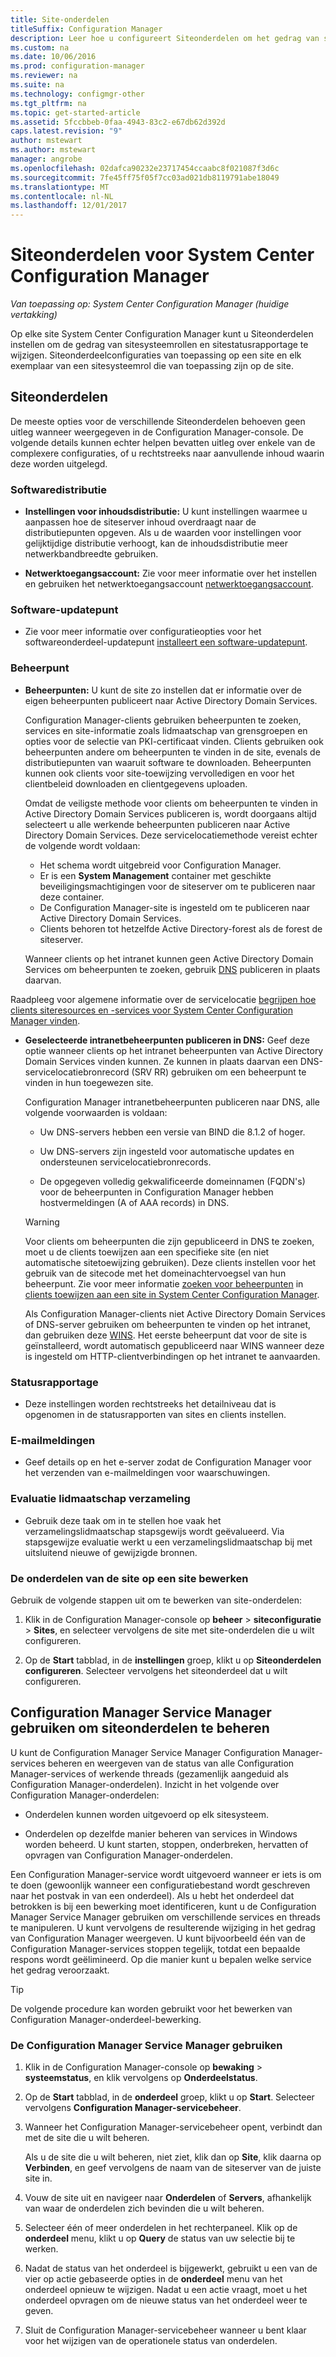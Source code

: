 ```yaml
---
title: Site-onderdelen
titleSuffix: Configuration Manager
description: Leer hoe u configureert Siteonderdelen om het gedrag van sitesysteemrollen en sitestatusrapportage te wijzigen.
ms.custom: na
ms.date: 10/06/2016
ms.prod: configuration-manager
ms.reviewer: na
ms.suite: na
ms.technology: configmgr-other
ms.tgt_pltfrm: na
ms.topic: get-started-article
ms.assetid: 5fccbbeb-0faa-4943-83c2-e67db62d392d
caps.latest.revision: "9"
author: mstewart
ms.author: mstewart
manager: angrobe
ms.openlocfilehash: 02dafca90232e23717454ccaabc8f021087f3d6c
ms.sourcegitcommit: 7fe45ff75f05f7cc03ad021db8119791abe18049
ms.translationtype: MT
ms.contentlocale: nl-NL
ms.lasthandoff: 12/01/2017
---
```

# <a name="site-components-for-system-center-configuration-manager"></a>Siteonderdelen voor System Center Configuration Manager

*Van toepassing op: System Center Configuration Manager (huidige vertakking)*

Op elke site System Center Configuration Manager kunt u Siteonderdelen instellen om de gedrag van sitesysteemrollen en sitestatusrapportage te wijzigen. Siteonderdeelconfiguraties van toepassing op een site en elk exemplaar van een sitesysteemrol die van toepassing zijn op de site.  

## <a name="about-site-components"></a>Siteonderdelen  
 De meeste opties voor de verschillende Siteonderdelen behoeven geen uitleg wanneer weergegeven in de Configuration Manager-console. De volgende details kunnen echter helpen bevatten uitleg over enkele van de complexere configuraties, of u rechtstreeks naar aanvullende inhoud waarin deze worden uitgelegd.  

### <a name="software-distribution"></a>Softwaredistributie  

-   **Instellingen voor inhoudsdistributie:**  U kunt instellingen waarmee u aanpassen hoe de siteserver inhoud overdraagt naar de distributiepunten opgeven. Als u de waarden voor instellingen voor gelijktijdige distributie verhoogt, kan de inhoudsdistributie meer netwerkbandbreedte gebruiken.  

-   **Netwerktoegangsaccount:**  Zie voor meer informatie over het instellen en gebruiken het netwerktoegangsaccount [netwerktoegangsaccount](../../../../core/plan-design/hierarchy/manage-accounts-to-access-content.md#bkmk_NAA).  

### <a name="software-update-point"></a>Software-updatepunt  

-   Zie voor meer informatie over configuratieopties voor het softwareonderdeel-updatepunt [installeert een software-updatepunt](../../../../sum/get-started/install-a-software-update-point.md).  

### <a name="management-point"></a>Beheerpunt  

-   **Beheerpunten:** U kunt de site zo instellen dat er informatie over de eigen beheerpunten publiceert naar Active Directory Domain Services.  

     Configuration Manager-clients gebruiken beheerpunten te zoeken, services en site-informatie zoals lidmaatschap van grensgroepen en opties voor de selectie van PKI-certificaat vinden. Clients gebruiken ook beheerpunten andere om beheerpunten te vinden in de site, evenals de distributiepunten van waaruit software te downloaden. Beheerpunten kunnen ook clients voor site-toewijzing vervolledigen en voor het clientbeleid downloaden en clientgegevens uploaden.  

     Omdat de veiligste methode voor clients om beheerpunten te vinden in Active Directory Domain Services publiceren is, wordt doorgaans altijd selecteert u alle werkende beheerpunten publiceren naar Active Directory Domain Services. Deze servicelocatiemethode vereist echter de volgende wordt voldaan:

     - Het schema wordt uitgebreid voor Configuration Manager.
     - Er is een **System Management** container met geschikte beveiligingsmachtigingen voor de siteserver om te publiceren naar deze container.
     - De Configuration Manager-site is ingesteld om te publiceren naar Active Directory Domain Services.
     - Clients behoren tot hetzelfde Active Directory-forest als de forest de siteserver.  

     Wanneer clients op het intranet kunnen geen Active Directory Domain Services om beheerpunten te zoeken, gebruik [DNS](../../../../core/plan-design/hierarchy/understand-how-clients-find-site-resources-and-services.md#bkmk_dns) publiceren in plaats daarvan.  

 Raadpleeg voor algemene informatie over de servicelocatie [begrijpen hoe clients siteresources en -services voor System Center Configuration Manager vinden](../../../../core/plan-design/hierarchy/understand-how-clients-find-site-resources-and-services.md).  

-   **Geselecteerde intranetbeheerpunten publiceren in DNS:** Geef deze optie wanneer clients op het intranet beheerpunten van Active Directory Domain Services vinden kunnen. Ze kunnen in plaats daarvan een DNS-servicelocatiebronrecord (SRV RR) gebruiken om een beheerpunt te vinden in hun toegewezen site.  

    Configuration Manager intranetbeheerpunten publiceren naar DNS, alle volgende voorwaarden is voldaan:  

    -   Uw DNS-servers hebben een versie van BIND die 8.1.2 of hoger.  

    -   Uw DNS-servers zijn ingesteld voor automatische updates en ondersteunen servicelocatiebronrecords.  

    -   De opgegeven volledig gekwalificeerde domeinnamen (FQDN's) voor de beheerpunten in Configuration Manager hebben hostvermeldingen (A of AAA records) in DNS.  

    > [!WARNING]  
    >  Voor clients om beheerpunten die zijn gepubliceerd in DNS te zoeken, moet u de clients toewijzen aan een specifieke site (en niet automatische sitetoewijzing gebruiken). Deze clients instellen voor het gebruik van de sitecode met het domeinachtervoegsel van hun beheerpunt. Zie voor meer informatie [zoeken voor beheerpunten](/sccm/core/clients/deploy/assign-clients-to-a-site#locating-management-points) in [clients toewijzen aan een site in System Center Configuration Manager](/sccm/core/clients/deploy/assign-clients-to-a-site).  

     Als Configuration Manager-clients niet Active Directory Domain Services of DNS-server gebruiken om beheerpunten te vinden op het intranet, dan gebruiken deze [WINS](../../../../core/plan-design/hierarchy/understand-how-clients-find-site-resources-and-services.md#bkmk_wins). Het eerste beheerpunt dat voor de site is geïnstalleerd, wordt automatisch gepubliceerd naar WINS wanneer deze is ingesteld om HTTP-clientverbindingen op het intranet te aanvaarden.  

### <a name="status-reporting"></a>Statusrapportage  

-   Deze instellingen worden rechtstreeks het detailniveau dat is opgenomen in de statusrapporten van sites en clients instellen.  

### <a name="email-notification"></a>E-mailmeldingen  

-   Geef details op en het e-server zodat de Configuration Manager voor het verzenden van e-mailmeldingen voor waarschuwingen.  

### <a name="collection-membership-evaluation"></a>Evaluatie lidmaatschap verzameling  

-   Gebruik deze taak om in te stellen hoe vaak het verzamelingslidmaatschap stapsgewijs wordt geëvalueerd. Via stapsgewijze evaluatie werkt u een verzamelingslidmaatschap bij met uitsluitend nieuwe of gewijzigde bronnen.  

### <a name="edit-the-site-components-at-a-site"></a>De onderdelen van de site op een site bewerken  

Gebruik de volgende stappen uit om te bewerken van site-onderdelen:

1.  Klik in de Configuration Manager-console op **beheer** > **siteconfiguratie** > **Sites**, en selecteer vervolgens de site met site-onderdelen die u wilt configureren.  

2.  Op de **Start** tabblad, in de **instellingen** groep, klikt u op **Siteonderdelen configureren**. Selecteer vervolgens het siteonderdeel dat u wilt configureren.  

##  <a name="BKMK_ServiceMgr"></a> Configuration Manager Service Manager gebruiken om siteonderdelen te beheren  
U kunt de Configuration Manager Service Manager Configuration Manager-services beheren en weergeven van de status van alle Configuration Manager-services of werkende threads (gezamenlijk aangeduid als Configuration Manager-onderdelen). Inzicht in het volgende over Configuration Manager-onderdelen:  

-   Onderdelen kunnen worden uitgevoerd op elk sitesysteem.  

-   Onderdelen op dezelfde manier beheren van services in Windows worden beheerd. U kunt starten, stoppen, onderbreken, hervatten of opvragen van Configuration Manager-onderdelen.  

Een Configuration Manager-service wordt uitgevoerd wanneer er iets is om te doen (gewoonlijk wanneer een configuratiebestand wordt geschreven naar het postvak in van een onderdeel). Als u hebt het onderdeel dat betrokken is bij een bewerking moet identificeren, kunt u de Configuration Manager Service Manager gebruiken om verschillende services en threads te manipuleren. U kunt vervolgens de resulterende wijziging in het gedrag van Configuration Manager weergeven. U kunt bijvoorbeeld één van de Configuration Manager-services stoppen tegelijk, totdat een bepaalde respons wordt geëlimineerd. Op die manier kunt u bepalen welke service het gedrag veroorzaakt.  

> [!TIP]  
>  De volgende procedure kan worden gebruikt voor het bewerken van Configuration Manager-onderdeel-bewerking.  

### <a name="use-the-configuration-manager-service-manager"></a>De Configuration Manager Service Manager gebruiken  

1.  Klik in de Configuration Manager-console op **bewaking** >  **systeemstatus**, en klik vervolgens op **Onderdeelstatus**.  

2.  Op de **Start** tabblad, in de **onderdeel** groep, klikt u op **Start**. Selecteer vervolgens **Configuration Manager-servicebeheer**.  

3.  Wanneer het Configuration Manager-servicebeheer opent, verbindt dan met de site die u wilt beheren.  

     Als u de site die u wilt beheren, niet ziet, klik dan op **Site**, klik daarna op **Verbinden**, en geef vervolgens de naam van de siteserver van de juiste site in.  

4.  Vouw de site uit en navigeer naar **Onderdelen** of **Servers**, afhankelijk van waar de onderdelen zich bevinden die u wilt beheren.  

5.  Selecteer één of meer onderdelen in het rechterpaneel. Klik op de **onderdeel** menu, klikt u op **Query** de status van uw selectie bij te werken.  

6.  Nadat de status van het onderdeel is bijgewerkt, gebruikt u een van de vier op actie gebaseerde opties in de **onderdeel** menu van het onderdeel opnieuw te wijzigen. Nadat u een actie vraagt, moet u het onderdeel opvragen om de nieuwe status van het onderdeel weer te geven.  

7.  Sluit de Configuration Manager-servicebeheer wanneer u bent klaar voor het wijzigen van de operationele status van onderdelen.  
